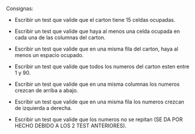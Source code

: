Consignas:

- Escribir un test que valide que el carton  tiene 15 celdas
ocupadas.

- Escribir un test que valide que haya al menos una celda
ocupada en cada una de las columnas del carton.

- Escribir un test que valide que en una misma fila del
carton, haya al menos un espacio ocupado.

- Escribir un test que valide que todos los numeros del
carton esten entre 1 y 90.

- Escribir un test que valide que en una misma columnas
los numeros crezcan de arriba a abajo.

- Escribir un test que valide que en una misma fila
los numeros crezcan de izquierda a derecha.

- Escribir un test que valide que los numeros no
se repitan (SE DA POR HECHO DEBIDO A LOS 2 TEST ANTERIORES).
